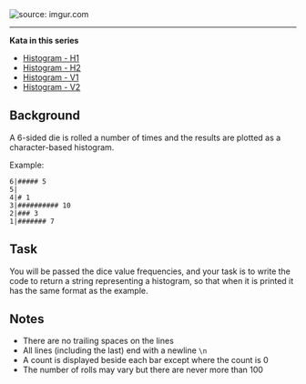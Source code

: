<img src="https://i.imgur.com/ta6gv1i.png?1" title="source: imgur.com" />

<hr/>

**Kata in this series**
* [Histogram - H1](https://www.codewars.com/kata/histogram-h1/)
* [Histogram - H2](https://www.codewars.com/kata/histogram-h2/)
* [Histogram - V1](https://www.codewars.com/kata/histogram-v1/)
* [Histogram - V2](https://www.codewars.com/kata/histogram-v2/)

<h2>Background</h2>

A 6-sided die is rolled a number of times and the results are plotted as a character-based histogram.

Example:

```
6|##### 5
5|
4|# 1
3|########## 10
2|### 3
1|####### 7
```

<h2>Task</h2>

You will be passed the dice value frequencies, and your task is to write the code to return a string representing a histogram, so that when it is printed it has the same format as the example.

<h2>Notes</h2>

* There are no trailing spaces on the lines
* All lines (including the last) end with a newline ```\n```
* A count is displayed beside each bar except where the count is 0
* The number of rolls may vary but there are never more than 100